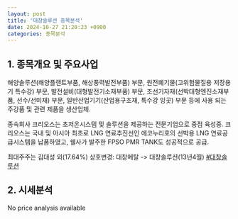 ```yaml
---
layout: post
title: '대창솔루션 종목분석'
date: 2024-10-27 21:20:23 +0900
categories: 종목분석
---
```


## 1. 종목개요 및 주요사업

해양솔루션(해양플랜트부품, 해상풍력발전부품) 부문, 원전폐기물(고위험물질용 저장용기 특수강) 부문, 발전설비(대형발전기소재부품) 부문, 조선기자재(선박대형엔진소재부품, 선수/선미재) 부문, 일반산업기기(산업용구조재, 특수강 잉곳) 부문 등에 사용 되는 주강품 및 관련 제품을 생산업체. 

종속회사 크리오스는 초저온시스템 및 솔루션을 제공하는 전문기업으로 중점 육성중. 크리오스는 국내 및 아시아 최초로 LNG 연료추진선인 에코누리호의 선박용 LNG 연료공급시스템을 납품하였고, 쉘사가 발주한 FPSO PMR TANK도 성공적으로 공급.

최대주주는 김대성 외(17.64%) 상호변경: 대창메탈 -> 대창솔루션(13년4월)
[#대창솔루션](#)

## 2. 시세분석

No price analysis available
